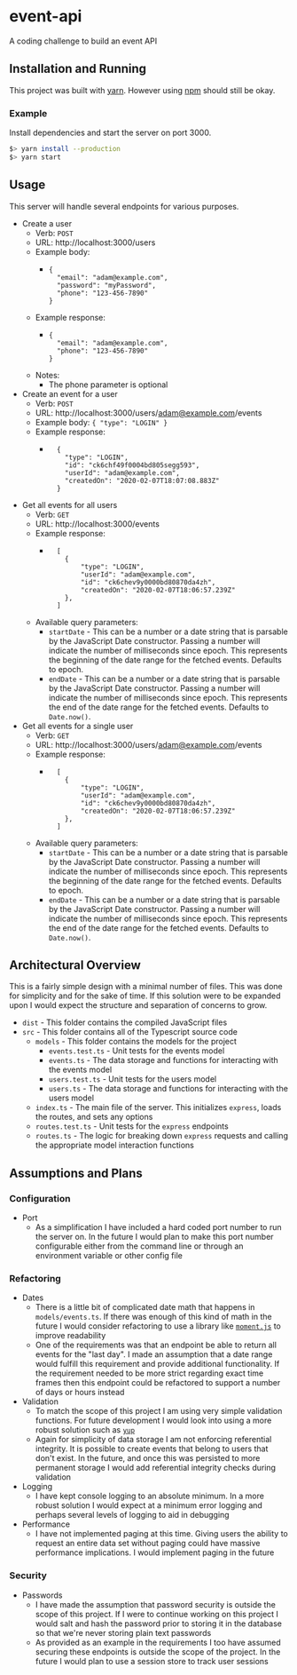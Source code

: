 # event-api

A coding challenge to build an event API

## Installation and Running

This project was built with [yarn](https://yarnpkg.com/). However using [npm](https://www.npmjs.com/) should still be okay.

### Example

Install dependencies and start the server on port 3000.

```bash
$> yarn install --production
$> yarn start
```

## Usage

This server will handle several endpoints for various purposes.

- Create a user
  - Verb: `POST`
  - URL: http://localhost:3000/users
  - Example body:
    - ```
      {
        "email": "adam@example.com",
        "password": "myPassword",
        "phone": "123-456-7890"
      }
      ```
  - Example response:
    - ```
      {
        "email": "adam@example.com",
        "phone": "123-456-7890"
      }
      ```
  - Notes:
    - The phone parameter is optional
- Create an event for a user
  - Verb: `POST`
  - URL: http://localhost:3000/users/adam@example.com/events
  - Example body: `{ "type": "LOGIN" }`
  - Example response:
    - ```
        {
          "type": "LOGIN",
          "id": "ck6chf49f0004bd805segg593",
          "userId": "adam@example.com",
          "createdOn": "2020-02-07T18:07:08.883Z"
        }
      ```
- Get all events for all users
  - Verb: `GET`
  - URL: http://localhost:3000/events
  - Example response:
    - ```
        [
          {
              "type": "LOGIN",
              "userId": "adam@example.com",
              "id": "ck6chev9y0000bd80870da4zh",
              "createdOn": "2020-02-07T18:06:57.239Z"
          },
        ]
      ```
  - Available query parameters:
    - `startDate` - This can be a number or a date string that is parsable by the JavaScript Date constructor. Passing a number will indicate the number of milliseconds since epoch. This represents the beginning of the date range for the fetched events. Defaults to epoch.
    - `endDate` - This can be a number or a date string that is parsable by the JavaScript Date constructor. Passing a number will indicate the number of milliseconds since epoch. This represents the end of the date range for the fetched events. Defaults to `Date.now()`.
- Get all events for a single user
  - Verb: `GET`
  - URL: http://localhost:3000/users/adam@example.com/events
  - Example response:
    - ```
        [
          {
              "type": "LOGIN",
              "userId": "adam@example.com",
              "id": "ck6chev9y0000bd80870da4zh",
              "createdOn": "2020-02-07T18:06:57.239Z"
          },
        ]
      ```
  - Available query parameters:
    - `startDate` - This can be a number or a date string that is parsable by the JavaScript Date constructor. Passing a number will indicate the number of milliseconds since epoch. This represents the beginning of the date range for the fetched events. Defaults to epoch.
    - `endDate` - This can be a number or a date string that is parsable by the JavaScript Date constructor. Passing a number will indicate the number of milliseconds since epoch. This represents the end of the date range for the fetched events. Defaults to `Date.now()`.

## Architectural Overview

This is a fairly simple design with a minimal number of files. This was done for simplicity and for the sake of time. If this solution were to be expanded upon I would expect the structure and separation of concerns to grow.

- `dist` - This folder contains the compiled JavaScript files
- `src` - This folder contains all of the Typescript source code
  - `models` - This folder contains the models for the project
    - `events.test.ts` - Unit tests for the events model
    - `events.ts` - The data storage and functions for interacting with the events model
    - `users.test.ts` - Unit tests for the users model
    - `users.ts` - The data storage and functions for interacting with the users model
  - `index.ts` - The main file of the server. This initializes `express`, loads the routes, and sets any options
  - `routes.test.ts` - Unit tests for the `express` endpoints
  - `routes.ts` - The logic for breaking down `express` requests and calling the appropriate model interaction functions

## Assumptions and Plans

### Configuration

- Port
  - As a simplification I have included a hard coded port number to run the server on. In the future I would plan to make this port number configurable either from the command line or through an environment variable or other config file

### Refactoring

- Dates
  - There is a little bit of complicated date math that happens in `models/events.ts`. If there was enough of this kind of math in the future I would consider refactoring to use a library like [`moment.js`](https://momentjs.com/) to improve readability
  - One of the requirements was that an endpoint be able to return all events for the "last day". I made an assumption that a date range would fulfill this requirement and provide additional functionality. If the requirement needed to be more strict regarding exact time frames then this endpoint could be refactored to support a number of days or hours instead
- Validation
  - To match the scope of this project I am using very simple validation functions. For future development I would look into using a more robust solution such as [`yup`](https://github.com/jquense/yup)
  - Again for simplicity of data storage I am not enforcing referential integrity. It is possible to create events that belong to users that don't exist. In the future, and once this was persisted to more permanent storage I would add referential integrity checks during validation
- Logging
  - I have kept console logging to an absolute minimum. In a more robust solution I would expect at a minimum error logging and perhaps several levels of logging to aid in debugging
- Performance
  - I have not implemented paging at this time. Giving users the ability to request an entire data set without paging could have massive performance implications. I would implement paging in the future

### Security

- Passwords
  - I have made the assumption that password security is outside the scope of this project. If I were to continue working on this project I would salt and hash the password prior to storing it in the database so that we're never storing plain text passwords
  - As provided as an example in the requirements I too have assumed securing these endpoints is outside the scope of the project. In the future I would plan to use a session store to track user sessions
